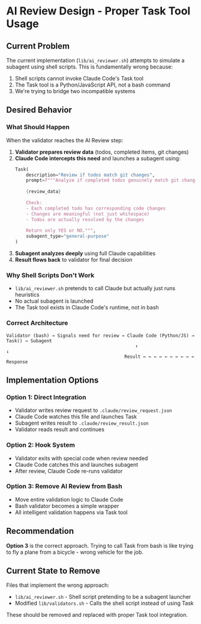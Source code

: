 # AI Review Design - Proper Task Tool Usage

## Current Problem

The current implementation (`lib/ai_reviewer.sh`) attempts to simulate a subagent using shell scripts. This is fundamentally wrong because:

1. Shell scripts cannot invoke Claude Code's Task tool
2. The Task tool is a Python/JavaScript API, not a bash command
3. We're trying to bridge two incompatible systems

## Desired Behavior

### What Should Happen

When the validator reaches the AI Review step:

1. **Validator prepares review data** (todos, completed items, git changes)
2. **Claude Code intercepts this need** and launches a subagent using:
   ```python
   Task(
       description="Review if todos match git changes",
       prompt=f"""Analyze if completed todos genuinely match git changes:
       
       {review_data}
       
       Check:
       - Each completed todo has corresponding code changes
       - Changes are meaningful (not just whitespace)
       - Todos are actually resolved by the changes
       
       Return only YES or NO.""",
       subagent_type="general-purpose"
   )
   ```
3. **Subagent analyzes deeply** using full Claude capabilities
4. **Result flows back** to validator for final decision

### Why Shell Scripts Don't Work

- `lib/ai_reviewer.sh` pretends to call Claude but actually just runs heuristics
- No actual subagent is launched
- The Task tool exists in Claude Code's runtime, not in bash

### Correct Architecture

```
Validator (bash) → Signals need for review → Claude Code (Python/JS) → Task() → Subagent
                                                ↑                           ↓
                                            Result ← ← ← ← ← ← ← ← ← ← Response
```

## Implementation Options

### Option 1: Direct Integration
- Validator writes review request to `.claude/review_request.json`
- Claude Code watches this file and launches Task
- Subagent writes result to `.claude/review_result.json`
- Validator reads result and continues

### Option 2: Hook System
- Validator exits with special code when review needed
- Claude Code catches this and launches subagent
- After review, Claude Code re-runs validator

### Option 3: Remove AI Review from Bash
- Move entire validation logic to Claude Code
- Bash validator becomes a simple wrapper
- All intelligent validation happens via Task tool

## Recommendation

**Option 3** is the correct approach. Trying to call Task from bash is like trying to fly a plane from a bicycle - wrong vehicle for the job.

## Current State to Remove

Files that implement the wrong approach:
- `lib/ai_reviewer.sh` - Shell script pretending to be a subagent launcher
- Modified `lib/validators.sh` - Calls the shell script instead of using Task

These should be removed and replaced with proper Task tool integration.